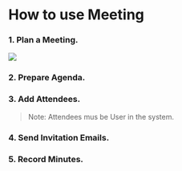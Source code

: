 # How to use Meeting

### 1. Plan a Meeting.

<img class="screeshot" src="{{ docs_base_url }}/assets/img/plan.png">

### 2. Prepare Agenda.


### 3. Add Attendees.


> Note: Attendees mus be User in the system.

### 4. Send Invitation Emails.


### 5. Record Minutes.
